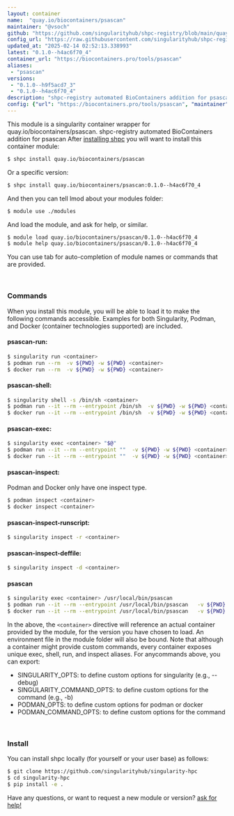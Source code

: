 ```yaml
---
layout: container
name:  "quay.io/biocontainers/psascan"
maintainer: "@vsoch"
github: "https://github.com/singularityhub/shpc-registry/blob/main/quay.io/biocontainers/psascan/container.yaml"
config_url: "https://raw.githubusercontent.com/singularityhub/shpc-registry/main/quay.io/biocontainers/psascan/container.yaml"
updated_at: "2025-02-14 02:52:13.338993"
latest: "0.1.0--h4ac6f70_4"
container_url: "https://biocontainers.pro/tools/psascan"
aliases:
 - "psascan"
versions:
 - "0.1.0--h9f5acd7_3"
 - "0.1.0--h4ac6f70_4"
description: "shpc-registry automated BioContainers addition for psascan"
config: {"url": "https://biocontainers.pro/tools/psascan", "maintainer": "@vsoch", "description": "shpc-registry automated BioContainers addition for psascan", "latest": {"0.1.0--h4ac6f70_4": "sha256:c2a0f5595a448c37c36a4e977d16dbc7ec242b0e595d3fe07bbf50e9b8f7e22c"}, "tags": {"0.1.0--h9f5acd7_3": "sha256:944b5ed6b0d4327153537bbf9705ec789c85c87f7df6309db80abfbe5ca3658b", "0.1.0--h4ac6f70_4": "sha256:c2a0f5595a448c37c36a4e977d16dbc7ec242b0e595d3fe07bbf50e9b8f7e22c"}, "docker": "quay.io/biocontainers/psascan", "aliases": {"psascan": "/usr/local/bin/psascan"}}
---
```


This module is a singularity container wrapper for quay.io/biocontainers/psascan.
shpc-registry automated BioContainers addition for psascan
After [installing shpc](#install) you will want to install this container module:


```bash
$ shpc install quay.io/biocontainers/psascan
```

Or a specific version:

```bash
$ shpc install quay.io/biocontainers/psascan:0.1.0--h4ac6f70_4
```

And then you can tell lmod about your modules folder:

```bash
$ module use ./modules
```

And load the module, and ask for help, or similar.

```bash
$ module load quay.io/biocontainers/psascan/0.1.0--h4ac6f70_4
$ module help quay.io/biocontainers/psascan/0.1.0--h4ac6f70_4
```

You can use tab for auto-completion of module names or commands that are provided.

<br>

### Commands

When you install this module, you will be able to load it to make the following commands accessible.
Examples for both Singularity, Podman, and Docker (container technologies supported) are included.

#### psascan-run:

```bash
$ singularity run <container>
$ podman run --rm  -v ${PWD} -w ${PWD} <container>
$ docker run --rm  -v ${PWD} -w ${PWD} <container>
```

#### psascan-shell:

```bash
$ singularity shell -s /bin/sh <container>
$ podman run --it --rm --entrypoint /bin/sh  -v ${PWD} -w ${PWD} <container>
$ docker run --it --rm --entrypoint /bin/sh  -v ${PWD} -w ${PWD} <container>
```

#### psascan-exec:

```bash
$ singularity exec <container> "$@"
$ podman run --it --rm --entrypoint ""  -v ${PWD} -w ${PWD} <container> "$@"
$ docker run --it --rm --entrypoint ""  -v ${PWD} -w ${PWD} <container> "$@"
```

#### psascan-inspect:

Podman and Docker only have one inspect type.

```bash
$ podman inspect <container>
$ docker inspect <container>
```

#### psascan-inspect-runscript:

```bash
$ singularity inspect -r <container>
```

#### psascan-inspect-deffile:

```bash
$ singularity inspect -d <container>
```


#### psascan

```bash
$ singularity exec <container> /usr/local/bin/psascan
$ podman run --it --rm --entrypoint /usr/local/bin/psascan   -v ${PWD} -w ${PWD} <container> -c " $@"
$ docker run --it --rm --entrypoint /usr/local/bin/psascan   -v ${PWD} -w ${PWD} <container> -c " $@"
```



In the above, the `<container>` directive will reference an actual container provided
by the module, for the version you have chosen to load. An environment file in the
module folder will also be bound. Note that although a container
might provide custom commands, every container exposes unique exec, shell, run, and
inspect aliases. For anycommands above, you can export:

 - SINGULARITY_OPTS: to define custom options for singularity (e.g., --debug)
 - SINGULARITY_COMMAND_OPTS: to define custom options for the command (e.g., -b)
 - PODMAN_OPTS: to define custom options for podman or docker
 - PODMAN_COMMAND_OPTS: to define custom options for the command

<br>

### Install

You can install shpc locally (for yourself or your user base) as follows:

```bash
$ git clone https://github.com/singularityhub/singularity-hpc
$ cd singularity-hpc
$ pip install -e .
```

Have any questions, or want to request a new module or version? [ask for help!](https://github.com/singularityhub/singularity-hpc/issues)